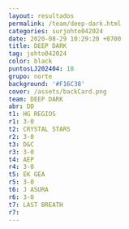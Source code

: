 ```yaml
---
layout: resultados
permalink: /team/deep-dark.html
categories: surjohto042024
date: 2020-08-29 10:29:20 +0700
title: DEEP DARK
tag: johto042024
color: black
puntosLJ202404: 18
grupo: norte
background: '#F16C38'
cover: /assets/backCard.png
team: DEEP DARK
abr: DD
t1: HG REGIOS
r1: 3-0
t2: CRYSTAL STARS
r2: 3-0
t3: D&C
r3: 3-0
t4: AEP
r4: 3-0
t5: EK GEA
r5: 3-0
t6: J ASURA
r6: 3-0
t7: LAST BREATH
r7: 
---
```



